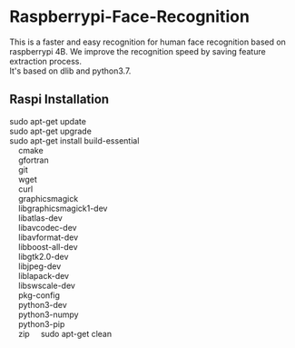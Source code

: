 # Raspberrypi-Face-Recognition
This is a faster and easy recognition for human face recognition based on raspberrypi 4B.
We improve the recognition speed by saving feature extraction process. <br>
It's based on dlib and python3.7. 
## Raspi Installation <br>
sudo apt-get update<br>
sudo apt-get upgrade<br>
sudo apt-get install build-essential \
&nbsp;&nbsp;&nbsp;&nbsp;cmake \
&nbsp;&nbsp;&nbsp;&nbsp;gfortran \
&nbsp;&nbsp;&nbsp;&nbsp;git \
&nbsp;&nbsp;&nbsp;&nbsp;wget \
&nbsp;&nbsp;&nbsp;&nbsp;curl \
&nbsp;&nbsp;&nbsp;&nbsp;graphicsmagick \
&nbsp;&nbsp;&nbsp;&nbsp;libgraphicsmagick1-dev \
&nbsp;&nbsp;&nbsp;&nbsp;libatlas-dev \
&nbsp;&nbsp;&nbsp;&nbsp;libavcodec-dev \
&nbsp;&nbsp;&nbsp;&nbsp;libavformat-dev \
&nbsp;&nbsp;&nbsp;&nbsp;libboost-all-dev \
&nbsp;&nbsp;&nbsp;&nbsp;libgtk2.0-dev \
&nbsp;&nbsp;&nbsp;&nbsp;libjpeg-dev \
&nbsp;&nbsp;&nbsp;&nbsp;liblapack-dev \
&nbsp;&nbsp;&nbsp;&nbsp;libswscale-dev \
&nbsp;&nbsp;&nbsp;&nbsp;pkg-config \
&nbsp;&nbsp;&nbsp;&nbsp;python3-dev \
&nbsp;&nbsp;&nbsp;&nbsp;python3-numpy \
&nbsp;&nbsp;&nbsp;&nbsp;python3-pip \
&nbsp;&nbsp;&nbsp;&nbsp;zip
&nbsp;&nbsp;&nbsp;&nbsp;sudo apt-get clean
